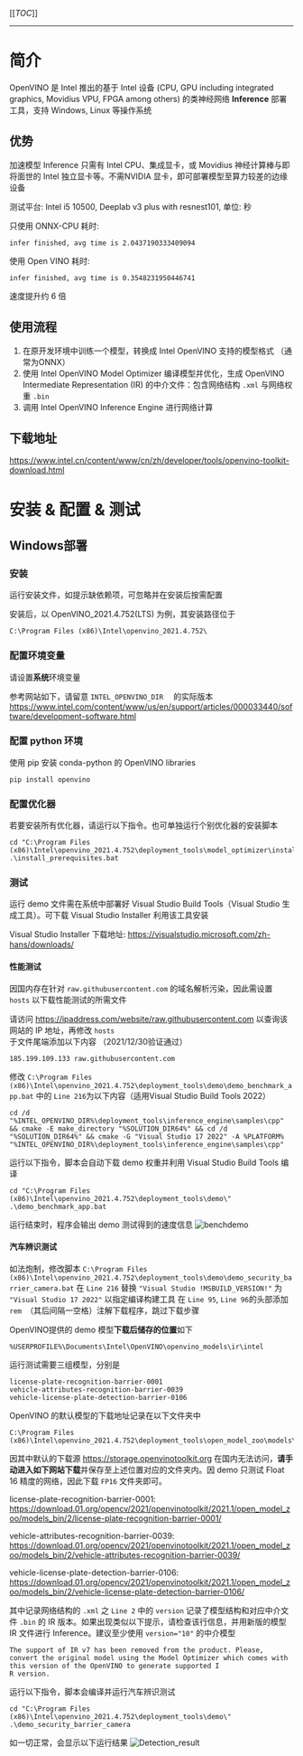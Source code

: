 [[_TOC_]]

---
# 简介
OpenVINO 是 Intel 推出的基于 Intel 设备 (CPU, GPU including integrated graphics, Movidius VPU, FPGA among others) 的类神经网络 **Inference** 部署工具，支持 Windows, Linux 等操作系统

## 优势
加速模型 Inference 只需有 Intel CPU、集成显卡，或 Movidius 神经计算棒与即将面世的 Intel 独立显卡等。不需NVIDIA 显卡，即可部署模型至算力较差的边缘设备

测试平台: Intel i5 10500, Deeplab v3 plus with resnest101, 单位: 秒

只使用 ONNX-CPU 耗时:
```
infer finished, avg time is 2.0437190333409094
```
使用 Open VINO 耗时:
```
infer finished, avg time is 0.3548231950446741
```
速度提升约 6 倍

## 使用流程

1. 在原开发环境中训练一个模型，转换成 Intel OpenVINO 支持的模型格式 （通常为ONNX）
2. 使用 Intel OpenVINO Model Optimizer 编译模型并优化，生成 OpenVINO Intermediate Representation (IR) 的中介文件：包含网络结构 `.xml` 与网络权重 `.bin`
3. 调用 Intel OpenVINO Inference Engine 进行网络计算

## 下载地址 
https://www.intel.cn/content/www/cn/zh/developer/tools/openvino-toolkit-download.html

# 安装 & 配置 & 测试
## Windows部署
### 安装
运行安装文件，如提示缺依赖项，可忽略并在安装后按需配置

安装后，以 OpenVINO_2021.4.752(LTS) 为例，其安装路径位于
```
C:\Program Files (x86)\Intel\openvino_2021.4.752\
```
### 配置环境变量

请设置**系统**环境变量

参考网站如下，请留意 `INTEL_OPENVINO_DIR	` 的实际版本
https://www.intel.com/content/www/us/en/support/articles/000033440/software/development-software.html

### 配置 python 环境
使用 pip 安装 conda-python 的 OpenVINO libraries
```
pip install openvino
```

### 配置优化器

若要安装所有优化器，请运行以下指令。也可单独运行个别优化器的安装脚本
```
cd "C:\Program Files (x86)\Intel\openvino_2021.4.752\deployment_tools\model_optimizer\install_prerequisites"
.\install_prerequisites.bat
```
### 测试

运行 demo 文件需在系统中部署好 Visual Studio Build Tools（Visual Studio 生成工具）。可下载  Visual Studio Installer 利用该工具安装

Visual Studio Installer 下载地址: https://visualstudio.microsoft.com/zh-hans/downloads/

#### 性能测试

因国内存在针对 `raw.githubusercontent.com` 的域名解析污染，因此需设置 `hosts` 以下载性能测试的所需文件

请访问 https://ipaddress.com/website/raw.githubusercontent.com 以查询该网站的 IP 地址，再修改 `hosts` 于文件尾端添加以下内容 （2021/12/30验证通过）
```
185.199.109.133 raw.githubusercontent.com
```

修改 `C:\Program Files (x86)\Intel\openvino_2021.4.752\deployment_tools\demo\demo_benchmark_app.bat` 中的 
`Line 216`为以下内容（适用Visual Studio Build Tools 2022）
```
cd /d "%INTEL_OPENVINO_DIR%\deployment_tools\inference_engine\samples\cpp" && cmake -E make_directory "%SOLUTION_DIR64%" && cd /d "%SOLUTION_DIR64%" && cmake -G "Visual Studio 17 2022" -A %PLATFORM% "%INTEL_OPENVINO_DIR%\deployment_tools\inference_engine\samples\cpp"
```

运行以下指令，脚本会自动下载 demo 权重并利用 Visual Studio Build Tools 编译

```
cd "C:\Program Files (x86)\Intel\openvino_2021.4.752\deployment_tools\demo\"
.\demo_benchmark_app.bat
```

运行结束时，程序会输出 demo 测试得到的速度信息
![benchdemo](https://user-images.githubusercontent.com/79516102/163554620-6f20ea47-46f5-4af3-8020-b12cf9bc4dc1.PNG)

#### 汽车辨识测试

如法炮制，修改脚本 `C:\Program Files (x86)\Intel\openvino_2021.4.752\deployment_tools\demo\demo_security_barrier_camera.bat` 
在 `Line 216` 替换 `"Visual Studio !MSBUILD_VERSION!"` 为 `"Visual Studio 17 2022"` 以指定编译构建工具
在 `Line 95`, `Line 96`的头部添加 `rem `（其后间隔一空格）注解下载程序，跳过下载步骤

OpenVINO提供的 demo 模型**下载后储存的位置**如下
```
%USERPROFILE%\Documents\Intel\OpenVINO\openvino_models\ir\intel
```

运行测试需要三组模型，分别是
```
license-plate-recognition-barrier-0001
vehicle-attributes-recognition-barrier-0039
vehicle-license-plate-detection-barrier-0106
```

OpenVINO 的默认模型的下载地址记录在以下文件夹中
```
C:\Program Files (x86)\Intel\openvino_2021.4.752\deployment_tools\open_model_zoo\models\intel\
```
因其中默认的下载源 https://storage.openvinotoolkit.org 在国内无法访问，**请手动进入如下网站下载**并保存至上述位置对应的文件夹内。因 demo 只测试 Float 16 精度的网络，因此下载 `FP16` 文件夹即可。

license-plate-recognition-barrier-0001:
https://download.01.org/opencv/2021/openvinotoolkit/2021.1/open_model_zoo/models_bin/2/license-plate-recognition-barrier-0001/

vehicle-attributes-recognition-barrier-0039:
https://download.01.org/opencv/2021/openvinotoolkit/2021.1/open_model_zoo/models_bin/2/vehicle-attributes-recognition-barrier-0039/

vehicle-license-plate-detection-barrier-0106:
https://download.01.org/opencv/2021/openvinotoolkit/2021.1/open_model_zoo/models_bin/2/vehicle-license-plate-detection-barrier-0106/

其中记录网络结构的 `.xml` 之 `Line 2` 中的 `version` 记录了模型结构和对应中介文件 `.bin` 的 IR 版本。如果出现类似以下提示，请检查该行信息，并用新版的模型 IR 文件进行 Inference。建议至少使用 `version="10"` 的中介模型
```
The support of IR v7 has been removed from the product. Please, convert the original model using the Model Optimizer which comes with this version of the OpenVINO to generate supported I
R version.
```

运行以下指令，脚本会编译并运行汽车辨识测试

```
cd "C:\Program Files (x86)\Intel\openvino_2021.4.752\deployment_tools\demo\"
.\demo_security_barrier_camera
```
如一切正常，会显示以下运行结果
![Detection_result](https://user-images.githubusercontent.com/79516102/163554744-2b6132cf-54ab-4791-a95a-2d4e96cdbda6.PNG)
